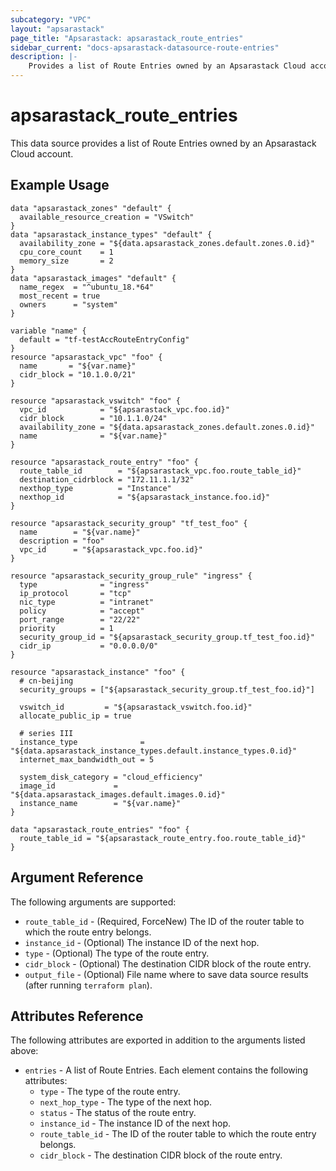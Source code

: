 ```yaml
---
subcategory: "VPC"
layout: "apsarastack"
page_title: "Apsarastack: apsarastack_route_entries"
sidebar_current: "docs-apsarastack-datasource-route-entries"
description: |-
    Provides a list of Route Entries owned by an Apsarastack Cloud account.
---
```


# apsarastack\_route\_entries

This data source provides a list of Route Entries owned by an Apsarastack Cloud account.


## Example Usage

```
data "apsarastack_zones" "default" {
  available_resource_creation = "VSwitch"
}
data "apsarastack_instance_types" "default" {
  availability_zone = "${data.apsarastack_zones.default.zones.0.id}"
  cpu_core_count    = 1
  memory_size       = 2
}
data "apsarastack_images" "default" {
  name_regex  = "^ubuntu_18.*64"
  most_recent = true
  owners      = "system"
}

variable "name" {
  default = "tf-testAccRouteEntryConfig"
}
resource "apsarastack_vpc" "foo" {
  name       = "${var.name}"
  cidr_block = "10.1.0.0/21"
}

resource "apsarastack_vswitch" "foo" {
  vpc_id            = "${apsarastack_vpc.foo.id}"
  cidr_block        = "10.1.1.0/24"
  availability_zone = "${data.apsarastack_zones.default.zones.0.id}"
  name              = "${var.name}"
}

resource "apsarastack_route_entry" "foo" {
  route_table_id        = "${apsarastack_vpc.foo.route_table_id}"
  destination_cidrblock = "172.11.1.1/32"
  nexthop_type          = "Instance"
  nexthop_id            = "${apsarastack_instance.foo.id}"
}

resource "apsarastack_security_group" "tf_test_foo" {
  name        = "${var.name}"
  description = "foo"
  vpc_id      = "${apsarastack_vpc.foo.id}"
}

resource "apsarastack_security_group_rule" "ingress" {
  type              = "ingress"
  ip_protocol       = "tcp"
  nic_type          = "intranet"
  policy            = "accept"
  port_range        = "22/22"
  priority          = 1
  security_group_id = "${apsarastack_security_group.tf_test_foo.id}"
  cidr_ip           = "0.0.0.0/0"
}

resource "apsarastack_instance" "foo" {
  # cn-beijing
  security_groups = ["${apsarastack_security_group.tf_test_foo.id}"]

  vswitch_id         = "${apsarastack_vswitch.foo.id}"
  allocate_public_ip = true

  # series III
  instance_type              = "${data.apsarastack_instance_types.default.instance_types.0.id}"
  internet_max_bandwidth_out = 5

  system_disk_category = "cloud_efficiency"
  image_id             = "${data.apsarastack_images.default.images.0.id}"
  instance_name        = "${var.name}"
}

data "apsarastack_route_entries" "foo" {
  route_table_id = "${apsarastack_route_entry.foo.route_table_id}"
}

```

## Argument Reference

The following arguments are supported:

* `route_table_id` - (Required, ForceNew) The ID of the router table to which the route entry belongs.
* `instance_id` - (Optional) The instance ID of the next hop.
* `type` - (Optional) The type of the route entry.
* `cidr_block` - (Optional) The destination CIDR block of the route entry.
* `output_file` - (Optional) File name where to save data source results (after running `terraform plan`).

## Attributes Reference

The following attributes are exported in addition to the arguments listed above:

* `entries` - A list of Route Entries. Each element contains the following attributes:
  * `type` - The type of the route entry.
  * `next_hop_type` - The type of the next hop.
  * `status` - The status of the route entry.
  * `instance_id` - The instance ID of the next hop.
  * `route_table_id` - The ID of the router table to which the route entry belongs.
  * `cidr_block` - The destination CIDR block of the route entry.

